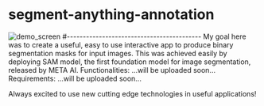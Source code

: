 # segment-anything-annotation
![demo_screen](https://github.com/nasosger/segment-anything-annotation/assets/121824824/28ec1090-8f5a-415d-a0fe-769bb1901688)
#------------------------------------------
My goal here was to create a useful, easy to use interactive app to produce binary segmentation masks for input images.
This was achieved easily by deploying SAM model, the first foundation model for image segmentation, released by META AI.
Functionalities: ...will be uploaded soon...
Requirements: ...will be uploaded soon...

Always excited to use new cutting edge technologies in useful applications!
